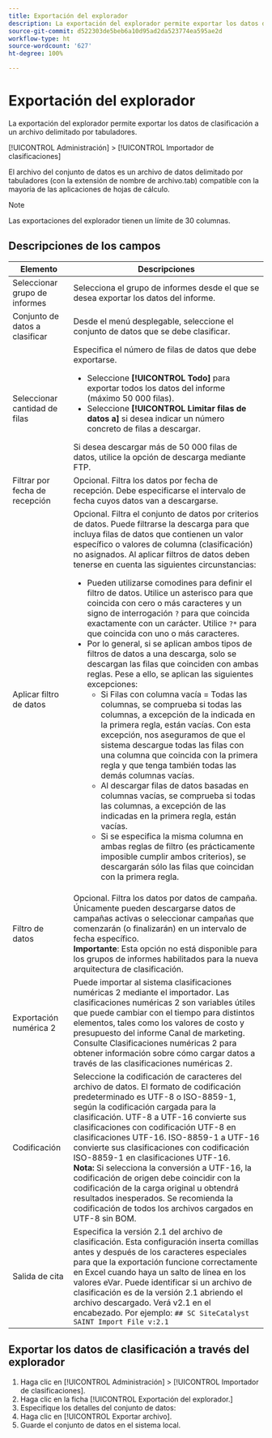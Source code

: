 ```yaml
---
title: Exportación del explorador
description: La exportación del explorador permite exportar los datos de clasificación a un archivo delimitado por tabuladores.
source-git-commit: d522303de5beb6a10d95ad2da523774ea595ae2d
workflow-type: ht
source-wordcount: '627'
ht-degree: 100%

---
```



# Exportación del explorador

La exportación del explorador permite exportar los datos de clasificación a un archivo delimitado por tabuladores.

[!UICONTROL Administración] > [!UICONTROL Importador de clasificaciones]

El archivo del conjunto de datos es un archivo de datos delimitado por tabuladores (con la extensión de nombre de archivo.tab) compatible con la mayoría de las aplicaciones de hojas de cálculo.

>[!NOTE]
>Las exportaciones del explorador tienen un límite de 30 columnas.

## Descripciones de los campos

| Elemento | Descripciones |
| --- | --- |
| Seleccionar grupo de informes | Selecciona el grupo de informes desde el que se desea exportar los datos del informe. |
| Conjunto de datos a clasificar | Desde el menú desplegable, seleccione el conjunto de datos que se debe clasificar. |
| Seleccionar cantidad de filas | Especifica el número de filas de datos que debe exportarse.<ul><li>Seleccione **[!UICONTROL Todo]** para exportar todos los datos del informe (máximo 50 000 filas).</li><li>Seleccione **[!UICONTROL Limitar filas de datos a]** si desea indicar un número concreto de filas a descargar.</li></ul>Si desea descargar más de 50 000 filas de datos, utilice la opción de descarga mediante FTP. |
| Filtrar por fecha de recepción | Opcional. Filtra los datos por fecha de recepción. Debe especificarse el intervalo de fecha cuyos datos van a descargarse. |
| Aplicar filtro de datos | Opcional. Filtra el conjunto de datos por criterios de datos. Puede filtrarse la descarga para que incluya filas de datos que contienen un valor específico o valores de columna (clasificación) no asignados. Al aplicar filtros de datos deben tenerse en cuenta las siguientes circunstancias:<ul><li>Pueden utilizarse comodines para definir el filtro de datos. Utilice un asterisco para que coincida con cero o más caracteres y un signo de interrogación `?` para que coincida exactamente con un carácter. Utilice `?*` para que coincida con uno o más caracteres.</li><li>Por lo general, si se aplican ambos tipos de filtros de datos a una descarga, solo se descargan las filas que coinciden con ambas reglas. Pese a ello, se aplican las siguientes excepciones:<ul><li>Si Filas con columna vacía = Todas las columnas, se comprueba si todas las columnas, a excepción de la indicada en la primera regla, están vacías. Con esta excepción, nos aseguramos de que el sistema descargue todas las filas con una columna que coincida con la primera regla y que tenga también todas las demás columnas vacías.</li><li>Al descargar filas de datos basadas en columnas vacías, se comprueba si todas las columnas, a excepción de las indicadas en la primera regla, están vacías.</li><li>Si se especifica la misma columna en ambas reglas de filtro (es prácticamente imposible cumplir ambos criterios), se descargarán sólo las filas que coincidan con la primera regla.</li></ul></ul> |
| Filtro de datos | Opcional. Filtra los datos por datos de campaña. Únicamente pueden descargarse datos de campañas activas o seleccionar campañas que comenzarán (o finalizarán) en un intervalo de fecha específico.<br>**Importante**: Esta opción no está disponible para los grupos de informes habilitados para la nueva arquitectura de clasificación. |
| Exportación numérica 2 | Puede importar al sistema clasificaciones numéricas 2 mediante el importador. Las clasificaciones numéricas 2 son variables útiles que puede cambiar con el tiempo para distintos elementos, tales como los valores de costo y presupuesto del informe Canal de marketing. Consulte Clasificaciones numéricas 2 para obtener información sobre cómo cargar datos a través de las clasificaciones numéricas 2. |
| Codificación | Seleccione la codificación de caracteres del archivo de datos. El formato de codificación predeterminado es UTF-8 o ISO-8859-1, según la codificación cargada para la clasificación. UTF-8 a UTF-16 convierte sus clasificaciones con codificación UTF-8 en clasificaciones UTF-16. ISO-8859-1 a UTF-16 convierte sus clasificaciones con codificación ISO-8859-1 en clasificaciones UTF-16.<br>**Nota:** Si selecciona la conversión a UTF-16, la codificación de origen debe coincidir con la codificación de la carga original u obtendrá resultados inesperados. Se recomienda la codificación de todos los archivos cargados en UTF-8 sin BOM. |
| Salida de cita | Especifica la versión 2.1 del archivo de clasificación. Esta configuración inserta comillas antes y después de los caracteres especiales para que la exportación funcione correctamente en Excel cuando haya un salto de línea en los valores eVar. Puede identificar si un archivo de clasificación es de la versión 2.1 abriendo el archivo descargado. Verá v2.1 en el encabezado. Por ejemplo: `## SC SiteCatalyst SAINT Import File v:2.1` |

## Exportar los datos de clasificación a través del explorador

1. Haga clic en [!UICONTROL Administración] > [!UICONTROL Importador de clasificaciones].
1. Haga clic en la ficha [!UICONTROL Exportación del explorador.]
1. Especifique los detalles del conjunto de datos:
1. Haga clic en [!UICONTROL Exportar archivo].
1. Guarde el conjunto de datos en el sistema local.
